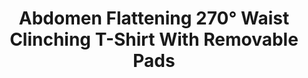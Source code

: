 ---
layout: product
title: Abdomen Flattening 270° Waist Clinching T-Shirt With Removable Pads
price: '38.00'
product_image: /shaping-lingerie/9035-front.png
product_image_hover: /shaping-lingerie/9035-back.png
categories: [Tummy & Waist,Bodysuit Shaper]
---